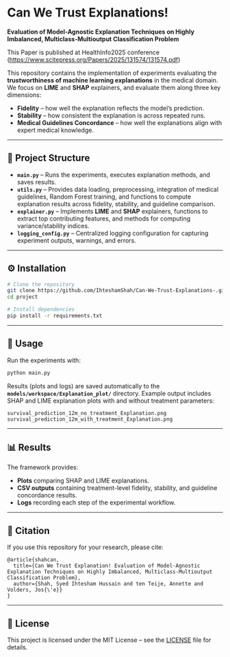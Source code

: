 
# Can We Trust Explanations! 
**Evaluation of Model-Agnostic Explanation Techniques on Highly**
**Imbalanced, Multiclass-Multioutput Classification Problem**

This Paper is published at HealthInfo2025 conference (https://www.scitepress.org/Papers/2025/131574/131574.pdf)

This repository contains the implementation of experiments evaluating the **trustworthiness of machine learning explanations** in the medical domain.
We focus on **LIME** and **SHAP** explainers, and evaluate them along three key dimensions:

* **Fidelity** – how well the explanation reflects the model’s prediction.
* **Stability** – how consistent the explanation is across repeated runs.
* **Medical Guidelines Concordance** – how well the explanations align with expert medical knowledge.

---

## 📂 Project Structure

* **`main.py`** – Runs the experiments, executes explanation methods, and saves results.
* **`utils.py`** – Provides data loading, preprocessing, integration of medical guidelines, Random Forest training, and functions to compute explanation results across fidelity, stability, and guideline comparison.
* **`explainer.py`** – Implements **LIME** and **SHAP** explainers, functions to extract top contributing features, and methods for computing variance/stability indices.
* **`logging_config.py`** – Centralized logging configuration for capturing experiment outputs, warnings, and errors.

---

## ⚙️ Installation

```bash
# Clone the repository
git clone https://github.com/IhteshamShah/Can-We-Trust-Explanations-.git
cd project

# Install dependencies
pip install -r requirements.txt
```

---

## 🚀 Usage

Run the experiments with:

```bash
python main.py
```

Results (plots and logs) are saved automatically to the **`models/workspace/Explanation_plot/`** directory.
Example output includes SHAP and LIME explanation plots with and without treatment parameters:

```
survival_prediction_12m_no_treatment_Explanation.png
survival_prediction_12m_with_treatment_Explanation.png
```

---

## 📊 Results

The framework provides:

* **Plots** comparing SHAP and LIME explanations.
* **CSV outputs** containing treatment-level fidelity, stability, and guideline concordance results.
* **Logs** recording each step of the experimental workflow.

---

## 🧾 Citation

If you use this repository for your research, please cite:

```
@article{shahcan,
  title={Can We Trust Explanation! Evaluation of Model-Agnostic Explanation Techniques on Highly Imbalanced, Multiclass-Multioutput Classification Problem},
  author={Shah, Syed Ihtesham Hussain and ten Teije, Annette and Volders, Jos{\'e}}
}
```

---

## 📌 License

This project is licensed under the MIT License – see the [LICENSE](LICENSE) file for details.